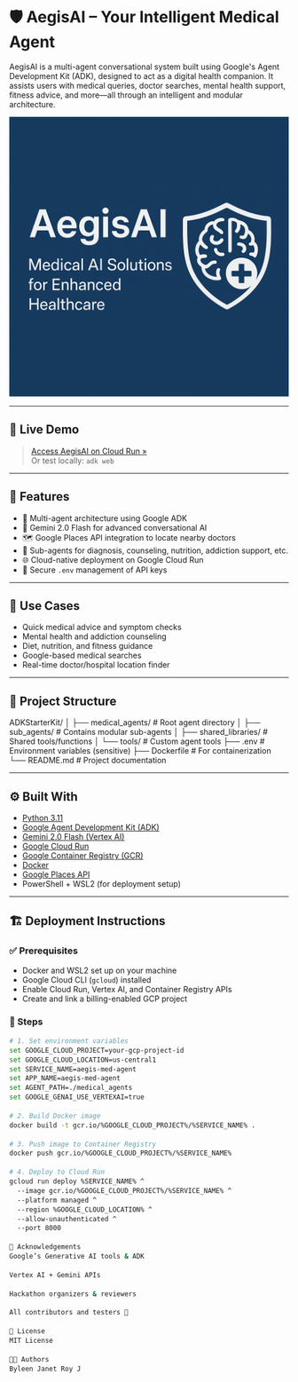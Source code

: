 # 🛡️ AegisAI – Your Intelligent Medical Agent

AegisAI is a multi-agent conversational system built using Google's Agent Development Kit (ADK), designed to act as a digital health companion. It assists users with medical queries, doctor searches, mental health support, fitness advice, and more—all through an intelligent and modular architecture.

![Project Thumbnail](./thumbnail.png)


---

## 🚀 Live Demo

> [Access AegisAI on Cloud Run »]((https://aegis-med-agent-913993225840.us-central1.run.app/))  
> Or test locally: `adk web`

---

## 📌 Features

- 💬 Multi-agent architecture using Google ADK  
- 🤖 Gemini 2.0 Flash for advanced conversational AI  
- 🗺️ Google Places API integration to locate nearby doctors  
- 🧠 Sub-agents for diagnosis, counseling, nutrition, addiction support, etc.  
- 🌐 Cloud-native deployment on Google Cloud Run  
- 🔐 Secure `.env` management of API keys

---

## 🎯 Use Cases

- Quick medical advice and symptom checks  
- Mental health and addiction counseling  
- Diet, nutrition, and fitness guidance  
- Google-based medical searches  
- Real-time doctor/hospital location finder

---

## 📂 Project Structure

ADKStarterKit/
│
├── medical_agents/ # Root agent directory
│ ├── sub_agents/ # Contains modular sub-agents
│ ├── shared_libraries/ # Shared tools/functions
│ └── tools/ # Custom agent tools
├── .env # Environment variables (sensitive)
├── Dockerfile # For containerization
└── README.md # Project documentation


---

## ⚙️ Built With

- [Python 3.11](https://www.python.org/)  
- [Google Agent Development Kit (ADK)](https://github.com/google/generative-ai-docs)  
- [Gemini 2.0 Flash (Vertex AI)](https://cloud.google.com/vertex-ai)  
- [Google Cloud Run](https://cloud.google.com/run)  
- [Google Container Registry (GCR)](https://cloud.google.com/container-registry)  
- [Docker](https://www.docker.com/)  
- [Google Places API](https://developers.google.com/maps/documentation/places/web-service/overview)  
- PowerShell + WSL2 (for deployment setup)

---

## 🏗️ Deployment Instructions

### ✅ Prerequisites
- Docker and WSL2 set up on your machine
- Google Cloud CLI (`gcloud`) installed
- Enable Cloud Run, Vertex AI, and Container Registry APIs
- Create and link a billing-enabled GCP project

### 🚧 Steps

```bash
# 1. Set environment variables
set GOOGLE_CLOUD_PROJECT=your-gcp-project-id
set GOOGLE_CLOUD_LOCATION=us-central1
set SERVICE_NAME=aegis-med-agent
set APP_NAME=aegis-med-agent
set AGENT_PATH=./medical_agents
set GOOGLE_GENAI_USE_VERTEXAI=true

# 2. Build Docker image
docker build -t gcr.io/%GOOGLE_CLOUD_PROJECT%/%SERVICE_NAME% .

# 3. Push image to Container Registry
docker push gcr.io/%GOOGLE_CLOUD_PROJECT%/%SERVICE_NAME%

# 4. Deploy to Cloud Run
gcloud run deploy %SERVICE_NAME% ^
  --image gcr.io/%GOOGLE_CLOUD_PROJECT%/%SERVICE_NAME% ^
  --platform managed ^
  --region %GOOGLE_CLOUD_LOCATION% ^
  --allow-unauthenticated ^
  --port 8000

🙌 Acknowledgements
Google’s Generative AI tools & ADK

Vertex AI + Gemini APIs

Hackathon organizers & reviewers

All contributors and testers 🙏

📜 License
MIT License

👩‍💻 Authors
Byleen Janet Roy J 

